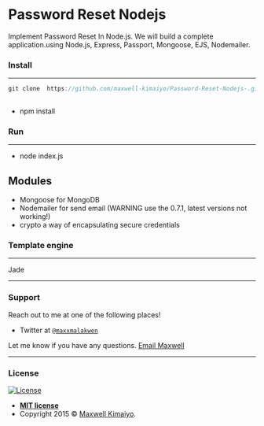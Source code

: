 # Password Reset Nodejs

Implement Password Reset In Node.js. We will build a complete application.using Node.js, Express, Passport, Mongoose, EJS, Nodemailer.

### Install 

------------

```js
git clone  https://github.com/maxwell-kimaiyo/Password-Reset-Nodejs-.git
 
 ```
-  npm install

### Run
------------
- node index.js

Modules
-----------
* Mongoose for MongoDB <br>
* Nodemailer for send email (WARNING use the 0.7.1, latest versions not working!) 
* crypto a way of encapsulating secure credentials 

### Template engine
-----------
 Jade<br>
<hr>

### Support
Reach out to me at one of the following places!

- Twitter at <a href="http://twitter.com/maxxmalakwen" target="_blank">`@maxxmalakwen`</a>

Let me know if you have any questions. [Email Maxwell](developerkimaiyo@gmail.com)

---

### License

[![License](http://img.shields.io/:license-mit-blue.svg?style=flat-square)](http://badges.mit-license.org)

- **[MIT license](http://opensource.org/licenses/mit-license.php)**
- Copyright 2015 © <a href="http://fvcproductions.com" target="_blank">Maxwell Kimaiyo</a>.
